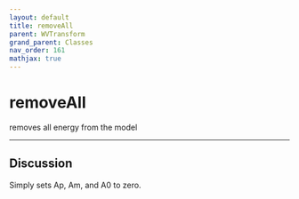 ```yaml
---
layout: default
title: removeAll
parent: WVTransform
grand_parent: Classes
nav_order: 161
mathjax: true
---
```


#  removeAll

removes all energy from the model


---

## Discussion

  Simply sets Ap, Am, and A0 to zero.
  
